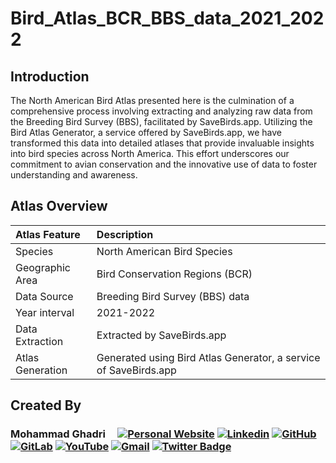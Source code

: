 # Bird_Atlas_BCR_BBS_data_2021_2022

## Introduction
The North American Bird Atlas presented here is the culmination of a comprehensive process involving extracting and analyzing raw data from the Breeding Bird Survey (BBS), facilitated by SaveBirds.app. Utilizing the Bird Atlas Generator, a service offered by SaveBirds.app, we have transformed this data into detailed atlases that provide invaluable insights into bird species across North America. This effort underscores our commitment to avian conservation and the innovative use of data to foster understanding and awareness.

## Atlas Overview
| **Atlas Feature** | **Description**                                                  |
| :---              | :---                                                             |
| Species           | North American Bird Species                                      | 
| Geographic Area   | Bird Conservation Regions (BCR)                                  | 
| Data Source	    | Breeding Bird Survey (BBS) data                                  |
| Year interval     | 2021-2022                                                        | 
| Data Extraction   | Extracted by SaveBirds.app                                       |
| Atlas Generation  | Generated using Bird Atlas Generator, a service of SaveBirds.app |

## Created By
### Mohammad Ghadri  &nbsp;&nbsp;&nbsp;   [![Personal Website](https://img.shields.io/badge/-mohammad--ghadri.com-0070C0?style=flat&link=https://mohammad-ghadri.com/)](https://mohammad-ghadri.com/)   [![Linkedin](https://img.shields.io/badge/-blue?label=Linkedin&style=social&logo=Linkedin)](https://www.linkedin.com/in/mohammad-ghadri/)   [![GitHub](https://img.shields.io/badge/-green?label=GitHub&style=social&logo=Github)](https://github.com/mohammad-ghadri) [![GitLab](https://img.shields.io/badge/-green?label=GitLab&style=social&logo=Gitlab)](https://gitlab.com/mohammad-ghadri)  [![YouTube](https://img.shields.io/badge/-fff?label=YouTube&style=social&logo=YouTube)](https://www.youtube.com/channel/UCqCILT1uLRrdeCKi1XixjCA)  [![Gmail](https://img.shields.io/badge/-green?label=Gmail&style=social&logo=Gmail)](mailto:mohammadghadri18@gmail.com)   [![Twitter Badge](https://img.shields.io/badge/-1da1f2?label=Twitter&style=social&logo=twitter&link=https://twitter.com/M_Ghadri)](https://twitter.com/M_Ghadri)   

